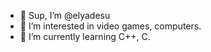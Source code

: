 - 👋 Sup, I’m @elyadesu
- 👀 I’m interested in video games, computers.
- 🌱 I’m currently learning C++, C.
